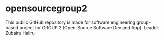 # opensourcegroup2
This public GitHub repository is made for software engineering group-based project for GROUP 2 (Open-Source Software Dev and App). Leader: Zubairu Haliru
